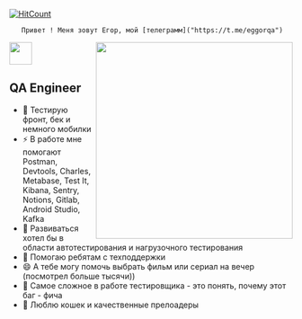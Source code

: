 [![HitCount](https://komarev.com/ghpvc/?username=Suop2&label=Profile%20views&color=60dae2&style=flat)](https://github.com/Suop2)


       Привет ! Меня зовут Егор, мой [телеграмм]("https://t.me/eggorqa")
       


<img align="right" width="350" src="[https://giphy.com/gifs/Marinaannsimone-questions-q-a-marina-simone-zzD83Y042i0b9kN22B](https://media3.giphy.com/media/v1.Y2lkPTc5MGI3NjExejAzajcyNTQ2aHR2eHFlem5rdzJpN3EzcnBrNG00azJsMGQwbGY2NSZlcD12MV9pbnRlcm5hbF9naWZfYnlfaWQmY3Q9Zw/zzD83Y042i0b9kN22B/giphy.gif)"/>

  <img src="steck/wave.gif" width="40px">
  
  
  
  ##  QA Engineer
  
- 🔭 Тестирую фронт, бек и немного мобилки
- ⚡ В работе мне помогают Postman, Devtools, Charles, Metabase, Test It, Kibana, Sentry, Notions, Gitlab, Android Studio, Kafka
- 🌱 Развиваться хотел бы в области автотестирования и нагрузочного тестирования
- 👯 Помогаю ребятам с техподдержки
- 😄 А тебе могу помочь выбрать фильм или сериал на вечер (посмотрел больше тысячи))
- 🤔 Самое сложное в работе тестировщика - это понять, почему этот баг - фича
- 💞️ Люблю кошек и качественные прелоадеры
<br>

